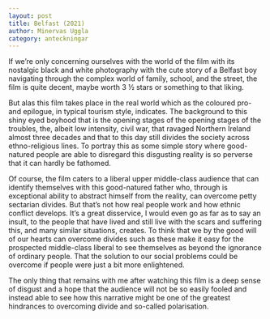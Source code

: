 ```yaml
---
layout: post
title: Belfast (2021) 
author: Minervas Uggla
category: anteckningar
---
```


If we’re only concerning ourselves with the world of the film with its nostalgic black and white photography with the cute story of a Belfast boy navigating through the complex world of family, school, and the street, the film is quite decent, maybe worth 3 ½ stars or something to that liking. 

But alas this film takes place in the real world which as the coloured pro- and epilogue, in typical tourism style, indicates. The background to this shiny eyed boyhood that is the opening stages of the opening stages of the troubles, the, albeit low intensity, civil war, that ravaged Northern Ireland almost three decades and that to this day still divides the society across ethno-religious lines. To portray this as some simple story where good-natured people are able to disregard this disgusting reality is so perverse that it can hardly be fathomed. 

Of course, the film caters to a liberal upper middle-class audience that can identify themselves with this good-natured father who, through is exceptional ability to abstract himself from the reality, can overcome petty sectarian divides. But that’s not how real people work and how ethnic conflict develops. It’s a great disservice, I would even go as far as to say an insult, to the people that have lived and still live with the scars and suffering this, and many similar situations, creates. To think that we by the good will of our hearts can overcome divides such as these make it easy for the prospected middle-class liberal to see themselves as beyond the ignorance of ordinary people. That the solution to our social problems could be overcome if people were just a bit more enlightened. 

The only thing that remains with me after watching this film is a deep sense of disgust and a hope that the audience will not be so easily fooled and instead able to see how this narrative might be one of the greatest hindrances to overcoming divide and so-called polarisation.

